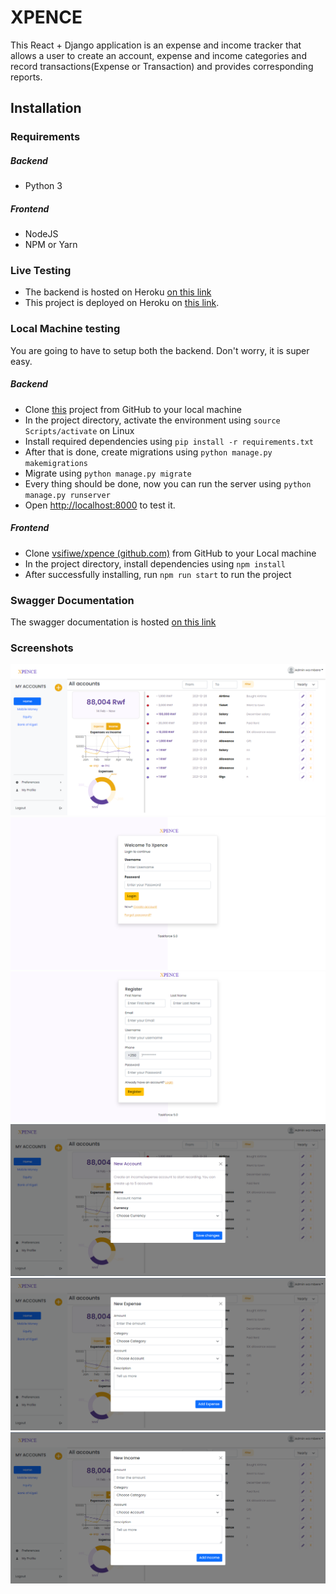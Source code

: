 # XPENCE

This React + Django application is an expense and income tracker that allows a user to create an account, expense and income categories and record transactions(Expense or Transaction) and provides corresponding reports.

## Installation

### Requirements

##### Backend

- Python 3

##### Frontend

- NodeJS
- NPM or Yarn

### Live Testing

- The backend is hosted on Heroku [on this link](https://xpence-django.herokuapp.com/)
- This project is deployed on Heroku on [this link](https://x-press-publish.herokuapp.com).

### Local Machine testing

You are going to have to setup both the backend. Don't worry, it is super easy.

##### Backend

- Clone [this](https://github.com/vsifiwe/xpence-backend) project from GitHub to your local machine
- In the project directory, activate the environment using `source Scripts/activate` on Linux
- Install required dependencies using `pip install -r requirements.txt`
- After that is done, create migrations using `python manage.py makemigrations`
- Migrate using `python manage.py migrate`
- Every thing should be done, now you can run the server using `python manage.py runserver`
- Open [http://localhost:8000](http://localhost:8000) to test it.

##### Frontend

- Clone [vsifiwe/xpence (github.com)](https://github.com/vsifiwe/xpence) from GitHub to your Local machine
- In the project directory, install dependencies using `npm install`
- After successfully installing, run `npm run start` to run the project

### Swagger Documentation

The swagger documentation is hosted [on this link](https://xpence-django.herokuapp.com/)

### Screenshots

![Dashboard](https://github.com/vsifiwe/xpence/blob/master/screenshots/dashboard.png?raw=true)
![Login](https://github.com/vsifiwe/xpence/blob/master/screenshots/login.png?raw=true)
![Register](https://github.com/vsifiwe/xpence/blob/master/screenshots/register.png?raw=true)
![New Account](https://github.com/vsifiwe/xpence/blob/master/screenshots/new_account.png?raw=true)
![New Expense](https://github.com/vsifiwe/xpence/blob/master/screenshots/new_expense.png?raw=true)
![New Income](https://github.com/vsifiwe/xpence/blob/master/screenshots/new_income.png?raw=true)
